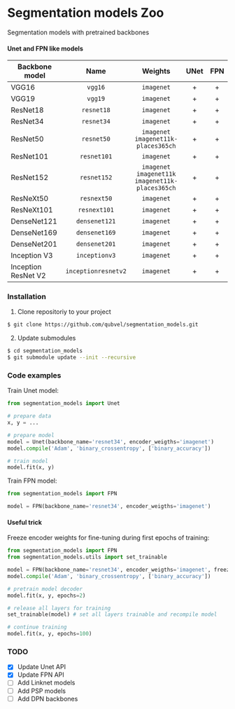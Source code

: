 # Segmentation models Zoo
Segmentation models with pretrained backbones

#### Unet and FPN like models
| Backbone model      |Name| Weights    | UNet |  FPN | 
|---------------------|:--:|:------------:|:------:|:------:| 
| VGG16               |`vgg16`| `imagenet` | +    | +    | 
| VGG19               |`vgg19`| `imagenet` | +    | +    | 
| ResNet18            |`resnet18`| `imagenet` | +    | +    | 
| ResNet34            |`resnet34`| `imagenet` | +    | +    | 
| ResNet50            |`resnet50`| `imagenet`<br>`imagenet11k-places365ch` | +    | +    | 
| ResNet101           |`resnet101`| `imagenet` | +    | +    | 
| ResNet152           |`resnet152`| `imagenet`<br>`imagenet11k`<br>`imagenet11k-places365ch` | +    | +    | 
| ResNeXt50           |`resnext50`| `imagenet` | +    | +    | 
| ResNeXt101          |`resnext101`| `imagenet` | +    | +    | 
| DenseNet121         |`densenet121`| `imagenet` | +    | +    | 
| DenseNet169         |`densenet169`| `imagenet` | +    | +    | 
| DenseNet201         |`densenet201`| `imagenet` | +    | +    | 
| Inception V3        |`inceptionv3`| `imagenet` | +    | +    | 
| Inception ResNet V2 |`inceptionresnetv2`| `imagenet` | +    | +    | 


### Installation
1) Clone repositoriy to your project  
```bash
$ git clone https://github.com/qubvel/segmentation_models.git
```
2) Update submodules  
```bash
$ cd segmentation_models
$ git submodule update --init --recursive
```

### Code examples

Train Unet model:  
```python
from segmentation_models import Unet

# prepare data
x, y = ...

# prepare model
model = Unet(backbone_name='resnet34', encoder_weigths='imagenet')
model.compile('Adam', 'binary_crossentropy', ['binary_accuracy'])

# train model
model.fit(x, y)
```
Train FPN model:  
```python
from segmentation_models import FPN

model = FPN(backbone_name='resnet34', encoder_weigths='imagenet')
```

#### Useful trick
Freeze encoder weights for fine-tuning during first epochs of training:
```python
from segmentation_models import FPN
from segmentation_models.utils import set_trainable

model = FPN(backbone_name='resnet34', encoder_weigths='imagenet', freeze_encoder=True)
model.compile('Adam', 'binary_crossentropy', ['binary_accuracy'])

# pretrain model decoder
model.fit(x, y, epochs=2)

# release all layers for training
set_trainable(model) # set all layers trainable and recompile model

# continue training
model.fit(x, y, epochs=100)
```

### TODO
- [x] Update Unet API
- [x] Update FPN API
- [ ] Add Linknet models
- [ ] Add PSP models
- [ ] Add DPN backbones
